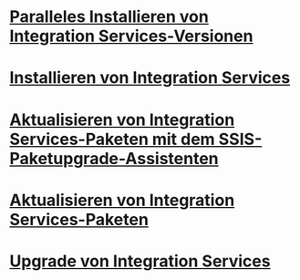 # [Paralleles Installieren von Integration Services-Versionen](installing-integration-services-versions-side-by-side.md)
# [Installieren von Integration Services](install-integration-services.md)
# [Aktualisieren von Integration Services-Paketen mit dem SSIS-Paketupgrade-Assistenten](upgrade-integration-services-packages-using-the-ssis-package-upgrade-wizard.md)
# [Aktualisieren von Integration Services-Paketen](upgrade-integration-services-packages.md)
# [Upgrade von Integration Services](upgrade-integration-services.md)
